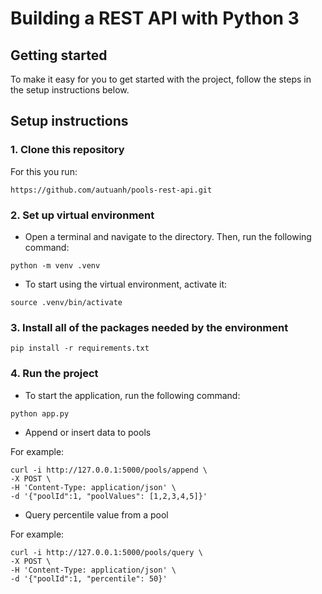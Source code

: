 # Building a REST API with Python 3

## Getting started

To make it easy for you to get started with the project, follow the steps in the setup instructions below.

## Setup instructions

### 1. Clone this repository

For this you run: 
```
https://github.com/autuanh/pools-rest-api.git
```

### 2. Set up virtual environment
- Open a terminal and navigate to the directory. Then, run the following command:
```
python -m venv .venv
```
- To start using the virtual environment, activate it:
```
source .venv/bin/activate
```

### 3. Install all of the packages needed by the environment
```
pip install -r requirements.txt
```

### 4. Run the project
- To start the application, run the following command:
```
python app.py
```

- Append or insert data to pools

For example:
```
curl -i http://127.0.0.1:5000/pools/append \
-X POST \
-H 'Content-Type: application/json' \
-d '{"poolId":1, "poolValues": [1,2,3,4,5]}'
```

- Query percentile value from a pool

For example:
```
curl -i http://127.0.0.1:5000/pools/query \
-X POST \
-H 'Content-Type: application/json' \
-d '{"poolId":1, "percentile": 50}'
```
